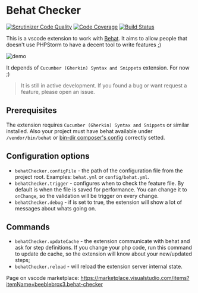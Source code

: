 # Behat Checker

[![Scrutinizer Code Quality](https://scrutinizer-ci.com/g/beeblebrox3/vscode-behat-checker/badges/quality-score.png?b=master)](https://scrutinizer-ci.com/g/beeblebrox3/vscode-behat-checker/?branch=master)
[![Code Coverage](https://scrutinizer-ci.com/g/beeblebrox3/vscode-behat-checker/badges/coverage.png?b=master)](https://scrutinizer-ci.com/g/beeblebrox3/vscode-behat-checker/?branch=master)
[![Build Status](https://scrutinizer-ci.com/g/beeblebrox3/vscode-behat-checker/badges/build.png?b=master)](https://scrutinizer-ci.com/g/beeblebrox3/vscode-behat-checker/build-status/master)

This is a vscode extension to work with [Behat](http://behat.org). It aims to allow people that doesn't use PHPStorm to have a decent tool to write features ;)

![demo](https://github.com/beeblebrox3/vscode-behat-checker/raw/master/client/images/vscode-behat-checker.gif "Demonstration")

It depends of `Cucumber (Gherkin) Syntax and Snippets` extension. For now ;)

> It is still in active development. If you found a bug or want request a feature, please open an issue.

## Prerequisites
The extension requires `Cucumber (Gherkin) Syntax and Snippets` or similar installed.
Also your project must have behat available under `/vendor/bin/behat` or [bin-dir composer's config](https://getcomposer.org/doc/articles/vendor-binaries.md) correctly setted.

## Configuration options

- `behatChecker.configFile` - the path of the configuration file from the project root. Examples: `behat.yml` or `config/behat.yml`.
- `behatChecker.trigger` - configures when to check the feature file. By default is when the file is saved for performance. You can change it to `onChange`, so the validation will be trigger on every change.
- `behatChecker.debug` - if is set to true, the extension will show a lot of messages about whats going on.

## Commands
- `behatChecker.updateCache` - the extension communicate with behat and ask for step definitions. If you change your php code, run this command to update de cache, so the extension will know about your new/updated steps;
- `behatChecker.reload` - will reload the extension server internal state.

Page on vscode marketplace: https://marketplace.visualstudio.com/items?itemName=beeblebrox3.behat-checker
